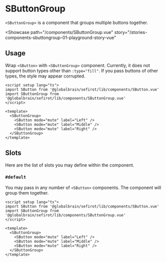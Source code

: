 <script setup lang="ts">
import SButton from 'sefirot/components/SButton.vue'
import SButtonGroup from 'sefirot/components/SButtonGroup.vue'
</script>

# SButtonGroup

`<SButtonGroup>` is a component that groups multiple buttons together.

<Showcase
  path="/components/SButtonGroup.vue"
  story="/stories-components-sbuttongroup-01-playground-story-vue"
>
  <SButtonGroup>
    <SButton mode="mute" label="Left" />
    <SButton mode="mute" label="Middle" />
    <SButton mode="mute" label="Right" />
  </SButtonGroup>
</Showcase>

## Usage

Wrap `<SButton>` with `<SButtonGroup>` component. Currently, it does not support button types other than `:type="fill"`. If you pass buttons of other types, the style may appear corrupted.

```vue
<script setup lang="ts">
import SButton from '@globalbrain/sefirot/lib/components/SButton.vue'
import SButtonGroup from '@globalbrain/sefirot/lib/components/SButtonGroup.vue'
</script>

<template>
  <SButtonGroup>
    <SButton mode="mute" label="Left" />
    <SButton mode="mute" label="Middle" />
    <SButton mode="mute" label="Right" />
  </SButtonGroup>
</template>
```

## Slots

Here are the list of slots you may define within the component.

### `#default`

You may pass in any number of `<SButton>` components. The component will group them together.

```vue
<script setup lang="ts">
import SButton from '@globalbrain/sefirot/lib/components/SButton.vue'
import SButtonGroup from '@globalbrain/sefirot/lib/components/SButtonGroup.vue'
</script>

<template>
  <SButtonGroup>
    <SButton mode="mute" label="Left" />
    <SButton mode="mute" label="Middle" />
    <SButton mode="mute" label="Right" />
  </SButtonGroup>
</template>
```
